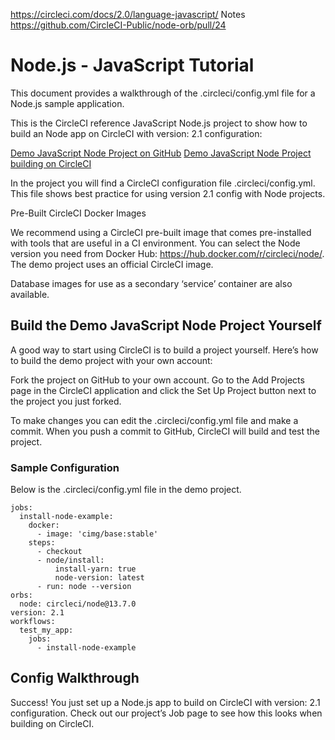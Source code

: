 https://circleci.com/docs/2.0/language-javascript/
Notes
https://github.com/CircleCI-Public/node-orb/pull/24
 

# Node.js - JavaScript Tutorial
This document provides a walkthrough of the .circleci/config.yml file for a Node.js sample application.

This is the CircleCI reference JavaScript Node.js project to show how to build an Node app on CircleCI with version: 2.1 configuration:

[Demo JavaScript Node Project on GitHub](https://github.com/CircleCI-Public/circleci-demo-javascript-react-app/tree/2.1-orb-example)
[Demo JavaScript Node Project building on CircleCI](https://circleci.com/gh/CircleCI-Public/circleci-demo-javascript-react-app)

In the project you will find a CircleCI configuration file .circleci/config.yml. This file shows best practice for using version 2.1 config with Node projects.

Pre-Built CircleCI Docker Images

We recommend using a CircleCI pre-built image that comes pre-installed with tools that are useful in a CI environment. You can select the Node version you need from Docker Hub: https://hub.docker.com/r/circleci/node/. The demo project uses an official CircleCI image.

Database images for use as a secondary ‘service’ container are also available.

## Build the Demo JavaScript Node Project Yourself
A good way to start using CircleCI is to build a project yourself. Here’s how to build the demo project with your own account:

Fork the project on GitHub to your own account.
Go to the Add Projects page in the CircleCI application and click the Set Up Project button next to the project you just forked.

To make changes you can edit the .circleci/config.yml file and make a commit. When you push a commit to GitHub, CircleCI will build and test the project.

### Sample Configuration
Below is the .circleci/config.yml file in the demo project.

```
jobs:
  install-node-example:
    docker:
      - image: 'cimg/base:stable'
    steps:
      - checkout
      - node/install:
          install-yarn: true
          node-version: latest
      - run: node --version
orbs:
  node: circleci/node@13.7.0
version: 2.1
workflows:
  test_my_app:
    jobs:
      - install-node-example
```
 

## Config Walkthrough

 
Success! You just set up a Node.js app to build on CircleCI with version: 2.1 configuration. Check out our project’s Job page to see how this looks when building on CircleCI.


